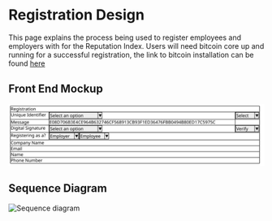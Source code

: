 # Registration Design
This page explains the process being used to register employees and employers with for the Reputation Index. 
Users will need bitcoin core up and running for a successful registration, the link to bitcoin installation can be found
[here](https://github.com/davidseddy1/ReputationIndex/blob/4f5f81d87f1e8494fd63bd084a875df1c7bdf928/docs/userguide/employer-referral-user-guide.md)

## Front End Mockup
![Front end mockup](./Registration.svg)

## Sequence Diagram
![Sequence diagram](./Registration/registration-sequence.svg)

